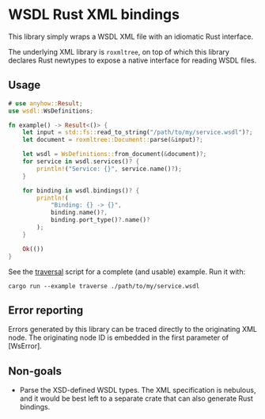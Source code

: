 # WSDL Rust XML bindings
This library simply wraps a WSDL XML file with an idiomatic Rust interface.

The underlying XML library is `roxmltree`, on top of which this library declares
Rust newtypes to expose a native interface for reading WSDL files.

## Usage
```rust
# use anyhow::Result;
use wsdl::WsDefinitions;

fn example() -> Result<()> {
    let input = std::fs::read_to_string("/path/to/my/service.wsdl")?;
    let document = roxmltree::Document::parse(&input)?;

    let wsdl = WsDefinitions::from_document(&document)?;
    for service in wsdl.services()? {
        println!("Service: {}", service.name()?);
    }

    for binding in wsdl.bindings()? {
        println!(
            "Binding: {} -> {}",
            binding.name()?,
            binding.port_type()?.name()?
        );
    }

    Ok(())
}
```

See the [traversal](examples/traverse.rs) script for a complete (and usable) example. Run it with:
```ignore
cargo run --example traverse ./path/to/my/service.wsdl
```

## Error reporting
Errors generated by this library can be traced directly to the originating XML node. The originating node ID is
embedded in the first parameter of [WsError].

## Non-goals
* Parse the XSD-defined WSDL types. The XML specification is nebulous, and it would be best left to a separate crate that can also generate Rust bindings.
